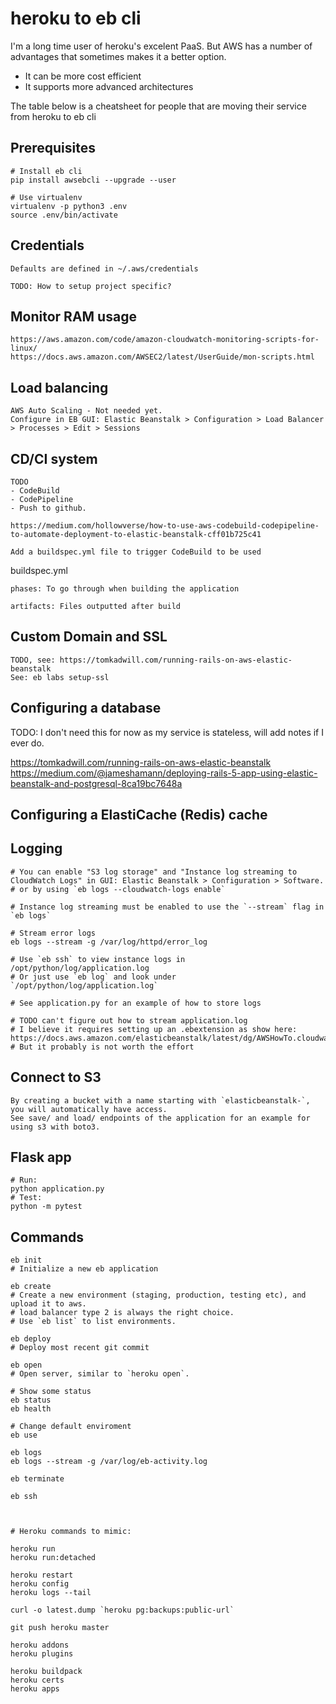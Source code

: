 heroku to eb cli
================

I'm a long time user of heroku's excelent PaaS. But AWS has a number of advantages that sometimes makes it a better option.

- It can be more cost efficient
- It supports more advanced architectures

The table below is a cheatsheet for people that are moving their service from heroku to eb cli 



Prerequisites
-------------
```
# Install eb cli
pip install awsebcli --upgrade --user

# Use virtualenv
virtualenv -p python3 .env
source .env/bin/activate
```

Credentials
------------
```
Defaults are defined in ~/.aws/credentials

TODO: How to setup project specific?
```

Monitor RAM usage
--------------
```
https://aws.amazon.com/code/amazon-cloudwatch-monitoring-scripts-for-linux/
https://docs.aws.amazon.com/AWSEC2/latest/UserGuide/mon-scripts.html
```

Load balancing
--------------
```
AWS Auto Scaling - Not needed yet.
Configure in EB GUI: Elastic Beanstalk > Configuration > Load Balancer > Processes > Edit > Sessions
```

CD/CI system
------------
```
TODO
- CodeBuild
- CodePipeline
- Push to github.

https://medium.com/hollowverse/how-to-use-aws-codebuild-codepipeline-to-automate-deployment-to-elastic-beanstalk-cff01b725c41

Add a buildspec.yml file to trigger CodeBuild to be used
```

buildspec.yml
```
phases: To go through when building the application

artifacts: Files outputted after build
```

Custom Domain and SSL
---------------------
```
TODO, see: https://tomkadwill.com/running-rails-on-aws-elastic-beanstalk
See: eb labs setup-ssl
```

Configuring a database
------------------------
TODO: I don't need this for now as my service is stateless, will add notes if I ever do.

https://tomkadwill.com/running-rails-on-aws-elastic-beanstalk
https://medium.com/@jameshamann/deploying-rails-5-app-using-elastic-beanstalk-and-postgresql-8ca19bc7648a


Configuring a ElastiCache (Redis) cache
-------------------------

Logging
--------
```
# You can enable "S3 log storage" and "Instance log streaming to CloudWatch Logs" in GUI: Elastic Beanstalk > Configuration > Software.
# or by using `eb logs --cloudwatch-logs enable`

# Instance log streaming must be enabled to use the `--stream` flag in `eb logs`

# Stream error logs
eb logs --stream -g /var/log/httpd/error_log

# Use `eb ssh` to view instance logs in /opt/python/log/application.log
# Or just use `eb log` and look under `/opt/python/log/application.log`

# See application.py for an example of how to store logs

# TODO can't figure out how to stream application.log
# I believe it requires setting up an .ebextension as show here: https://docs.aws.amazon.com/elasticbeanstalk/latest/dg/AWSHowTo.cloudwatchlogs.html#AWSHowTo.cloudwatchlogs.loggroups#AWSHowTo.cloudwatchlogs.files
# But it probably is not worth the effort
```

Connect to S3
-------------
```
By creating a bucket with a name starting with `elasticbeanstalk-`, you will automatically have access.
See save/ and load/ endpoints of the application for an example for using s3 with boto3.

```

Flask app
---------
```
# Run:
python application.py
# Test:
python -m pytest
```

Commands
--------

```
eb init
# Initialize a new eb application

eb create
# Create a new environment (staging, production, testing etc), and upload it to aws.
# load balancer type 2 is always the right choice.
# Use `eb list` to list environments.

eb deploy
# Deploy most recent git commit

eb open
# Open server, similar to `heroku open`.

# Show some status
eb status
eb health

# Change default enviroment
eb use

eb logs
eb logs --stream -g /var/log/eb-activity.log

eb terminate

eb ssh



# Heroku commands to mimic:

heroku run
heroku run:detached

heroku restart
heroku config
heroku logs --tail

curl -o latest.dump `heroku pg:backups:public-url`

git push heroku master

heroku addons
heroku plugins

heroku buildpack
heroku certs
heroku apps
```
